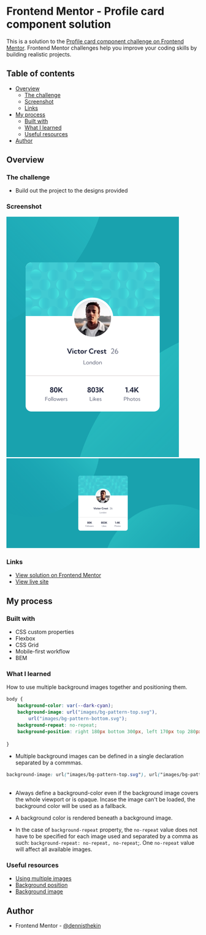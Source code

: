 # Frontend Mentor - Profile card component solution

This is a solution to the [Profile card component challenge on Frontend Mentor](https://www.frontendmentor.io/challenges/profile-card-component-cfArpWshJ). Frontend Mentor challenges help you improve your coding skills by building realistic projects. 

## Table of contents

- [Overview](#overview)
  - [The challenge](#the-challenge)
  - [Screenshot](#screenshot)
  - [Links](#links)
- [My process](#my-process)
  - [Built with](#built-with)
  - [What I learned](#what-i-learned)
  - [Useful resources](#useful-resources)
- [Author](#author)

## Overview

### The challenge

- Build out the project to the designs provided

### Screenshot

![mobile-view](images/mobile-view.png)
![desktop-view](images/desktop-view.png)

### Links

- [View solution on Frontend Mentor](https://www.frontendmentor.io/solutions/profile-card-bem-custom-properties-PjEnkNRuLf)
- [View live site](https://profile-card-component-denniskin.vercel.app/)

## My process

### Built with

- CSS custom properties
- Flexbox
- CSS Grid
- Mobile-first workflow
- BEM

### What I learned

How to use multiple background images together and positioning them.

``` css
body {
    background-color: var(--dark-cyan);
    background-image: url("images/bg-pattern-top.svg"),
        url("images/bg-pattern-bottom.svg");
    background-repeat: no-repeat;
    background-position: right 180px bottom 300px, left 170px top 280px;

}
```

- Multiple background images can be defined in a single declaration separated by a commmas. 

``` css
background-image: url("images/bg-pattern-top.svg"), url("images/bg-pattern-bottom.svg");
        
```

- Always define a background-color even if the background image covers the whole viewport or is opaque. Incase the image can't be loaded, the background color will be used as a fallback.

- A background color is rendered beneath a background image.

- In the case of `background-repeat` property, the `no-repeat` value does not have to be specified for each image used and separated by a comma as such: `background-repeat: no-repeat, no-repeat`;. One `no-repeat` value will affect all available images.

### Useful resources

- [Using multiple images](https://developer.mozilla.org/en-US/docs/Web/CSS/CSS_Backgrounds_and_Borders/Using_multiple_backgrounds)
- [Background position](https://developer.mozilla.org/en-US/docs/Web/CSS/background-position)
- [Background image](https://developer.mozilla.org/en-US/docs/Web/CSS/background-image)

## Author

- Frontend Mentor - [@dennisthekin](https://www.frontendmentor.io/profile/dennisthekin)
